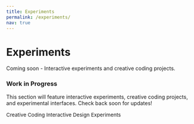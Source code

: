 ```yaml
---
title: Experiments
permalink: /experiments/
nav: true
---
```


<div class="row">
  <div class="col-lg-12">
    <h1 class="mb-4">Experiments</h1>
    <p class="mb-5">Coming soon - Interactive experiments and creative coding projects.</p>
  </div>
</div>

<div class="row">
  <div class="col-lg-8 col-md-10 col-sm-12 mx-auto">
    <div class="card shadow-sm">
      <div class="card-body text-center py-5">
        <div class="mb-4">
          <i class="fas fa-flask fa-3x text-muted"></i>
        </div>
        <h3 class="card-title mb-3">Work in Progress</h3>
        <p class="card-text text-muted">
          This section will feature interactive experiments, creative coding projects, 
          and experimental interfaces. Check back soon for updates!
        </p>
        <div class="mt-4">
          <span class="badge badge-secondary px-3 py-2">Creative Coding</span>
          <span class="badge badge-secondary px-3 py-2 ml-2">Interactive Design</span>
          <span class="badge badge-secondary px-3 py-2 ml-2">Experiments</span>
        </div>
      </div>
    </div>
  </div>
</div>

<style>
.card {
  border: none;
  border-radius: 12px;
  transition: transform 0.3s ease, box-shadow 0.3s ease;
}

.card:hover {
  transform: translateY(-2px);
  box-shadow: 0 8px 25px rgba(0,0,0,0.15) !important;
}

.badge {
  border-radius: 20px;
  font-size: 0.85rem;
}
</style>
